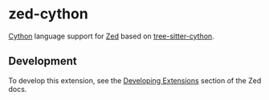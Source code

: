 # zed-cython

[Cython](https://cython.org/) language support for [Zed](https://zed.dev/) based on [tree-sitter-cython](https://github.com/b0o/tree-sitter-cython).

## Development

To develop this extension, see the [Developing Extensions](https://zed.dev/docs/extensions/developing-extensions) section of the Zed docs.
